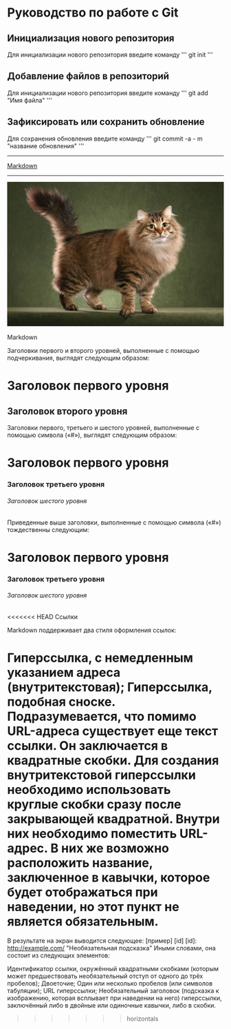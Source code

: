 # Руководство по работе с Git
## Инициализация нового репозитория

Для инициализации нового репозитория введите команду 
'''
    git init
'''
## Добавление файлов в репозиторий

Для инициализации нового репозитория введите команду 
'''
    git add "Имя файла"
'''

## Зафиксировать или сохранить обновление

Для сохранения обновления введите команду
'''
    git commit -a - m "название обновления"
'''

***

[Markdown](https://github.com/OlgaVlasova/markdown-doc/blob/master/README.md?ysclid=l5u00fmn72142847017#Links "Ссылка на язык разметки Markdown")

***

![Кошка](/cat.jpg)

Markdown 

Заголовки первого и второго уровней, выполненные с помощью подчеркивания, выглядят следующим образом:

Заголовок первого уровня
========================
Заголовок второго уровня
-------------------------

Заголовки первого, третьего и шестого уровней, выполненные с помощью символа («#»), выглядят следующим образом:

#  Заголовок первого уровня
### Заголовок третьего уровня
###### Заголовок шестого уровня
Приведенные выше заголовки, выполненные с помощью символа («#») тождественны следующим:

#  Заголовок первого уровня #
### Заголовок третьего уровня ###
###### Заголовок шестого уровня ######

<<<<<<< HEAD
Ссылки

Markdown поддерживает два стиля оформления ссылок:

Гиперссылка, с немедленным указанием адреса (внутритекстовая);
Гиперссылка, подобная сноске.
Подразумевается, что помимо URL-адреса существует еще текст ссылки. Он заключается в квадратные скобки. Для создания внутритекстовой гиперссылки необходимо использовать круглые скобки сразу после закрывающей квадратной. Внутри них необходимо поместить URL-адрес. В них же возможно расположить название, заключенное в кавычки, которое будет отображаться при наведении, но этот пункт не является обязательным.
=======
В результате на экран выводится следующее: [пример] [id] [id]: http://example.com/ "Необязательная подсказка" Иными словами, она состоит из следующих элементов:

Идентификатор ссылки, окружённый квадратными скобками (которым может предшествовать необязательный отступ от одного до трёх пробелов);
Двоеточие;
Один или несколько пробелов (или символов табуляции);
URL гиперссылки;
Необязательный заголовок (подсказка к изображению, которая всплывает при наведении на него) гиперссылки, заключённый либо в двойные или одиночные кавычки, либо в скобки.
>>>>>>> horizontals
